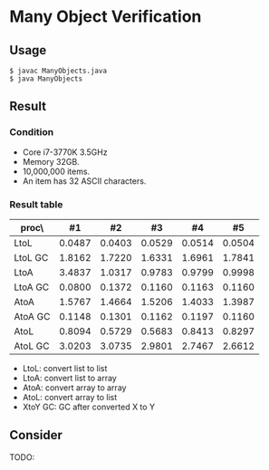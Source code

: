 # Many Object Verification


## Usage

    $ javac ManyObjects.java
    $ java ManyObjects


## Result

### Condition

*   Core i7-3770K 3.5GHz
*   Memory 32GB.
*   10,000,000 items.
*   An item has 32 ASCII characters.

### Result table

proc\\  |#1     |#2     |#3     |#4     |#5
--------|-------|-------|-------|-------|-------
LtoL    |0.0487 |0.0403 |0.0529 |0.0514 |0.0504
LtoL GC |1.8162 |1.7220 |1.6331 |1.6961 |1.7841
LtoA    |3.4837 |1.0317 |0.9783 |0.9799 |0.9998
LtoA GC |0.0800 |0.1372 |0.1160 |0.1163 |0.1160
AtoA    |1.5767 |1.4664 |1.5206 |1.4033 |1.3987
AtoA GC |0.1148 |0.1301 |0.1162 |0.1197 |0.1160
AtoL    |0.8094 |0.5729 |0.5683 |0.8413 |0.8297
AtoL GC |3.0203 |3.0735 |2.9801 |2.7467 |2.6612

*   LtoL: convert list to list
*   LtoA: convert list to array
*   AtoA: convert array to array
*   AtoL: convert array to list
*   XtoY GC: GC after converted X to Y


## Consider

TODO:
